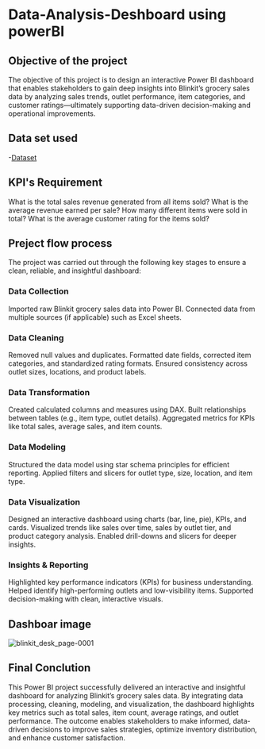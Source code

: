 # Data-Analysis-Deshboard using powerBI
## Objective of the project
The objective of this project is to design an interactive Power BI dashboard that enables stakeholders to gain deep insights into Blinkit’s grocery sales data by analyzing sales trends, outlet performance, item categories, and customer ratings—ultimately supporting data-driven decision-making and operational improvements.
## Data set used
-<a href="https://github.com/gopalmandal2002/Data-Analysis-Deshboard/blob/main/BlinkIT%20Grocery%20Data.xlsx">Dataset</a>
## KPI's Requirement
What is the total sales revenue generated from all items sold?
What is the average revenue earned per sale?
How many different items were sold in total?
What is the average customer rating for the items sold?
## Preject flow process
The project was carried out through the following key stages to ensure a clean, reliable, and insightful dashboard:

### Data Collection
Imported raw Blinkit grocery sales data into Power BI.
Connected data from multiple sources (if applicable) such as Excel sheets.
### Data Cleaning
Removed null values and duplicates.
Formatted date fields, corrected item categories, and standardized rating formats.
Ensured consistency across outlet sizes, locations, and product labels.
### Data Transformation
Created calculated columns and measures using DAX.
Built relationships between tables (e.g., item type, outlet details).
Aggregated metrics for KPIs like total sales, average sales, and item counts.
### Data Modeling
Structured the data model using star schema principles for efficient reporting.
Applied filters and slicers for outlet type, size, location, and item type.
### Data Visualization
Designed an interactive dashboard using charts (bar, line, pie), KPIs, and cards.
Visualized trends like sales over time, sales by outlet tier, and product category analysis.
Enabled drill-downs and slicers for deeper insights.
### Insights & Reporting
Highlighted key performance indicators (KPIs) for business understanding.
Helped identify high-performing outlets and low-visibility items.
Supported decision-making with clean, interactive visuals.


## Dashboar image
![blinkit_desk_page-0001](https://github.com/user-attachments/assets/1693087c-cbd6-4660-b3fd-f72febfedc76)
## Final Conclution 
This Power BI project successfully delivered an interactive and insightful dashboard for analyzing Blinkit’s grocery sales data. By integrating data processing, cleaning, modeling, and visualization, the dashboard highlights key metrics such as total sales, item count, average ratings, and outlet performance. The outcome enables stakeholders to make informed, data-driven decisions to improve sales strategies, optimize inventory distribution, and enhance customer satisfaction.



